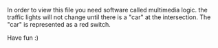 In order to view this file you need software called multimedia logic.
the traffic lights will not change until there is a "car" at the intersection.
The "car" is represented as a red switch.

Have fun :)
